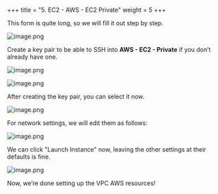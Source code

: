 +++
title = "5. EC2 - AWS - EC2 Private"
weight = 5
+++


This form is quite long, so we will fill it out step by step.


![image.png](https://prod-files-secure.s3.us-west-2.amazonaws.com/d5da4832-3825-4b06-9f7d-86c687d890a2/b5018226-36ec-4e95-a65c-6cf2a10e77aa/image.png?X-Amz-Algorithm=AWS4-HMAC-SHA256&X-Amz-Content-Sha256=UNSIGNED-PAYLOAD&X-Amz-Credential=AKIAT73L2G45HZZMZUHI%2F20240903%2Fus-west-2%2Fs3%2Faws4_request&X-Amz-Date=20240903T171243Z&X-Amz-Expires=3600&X-Amz-Signature=0b70b5bb0650f9348c00f89838004eeac1f648de03b699ae2b3e2277814095e0&X-Amz-SignedHeaders=host&x-id=GetObject)


Create a key pair to be able to SSH into **AWS - EC2 - Private** if you don’t already have one.


![image.png](https://prod-files-secure.s3.us-west-2.amazonaws.com/d5da4832-3825-4b06-9f7d-86c687d890a2/b91c40ad-eb69-4175-8a44-2980d709c864/image.png?X-Amz-Algorithm=AWS4-HMAC-SHA256&X-Amz-Content-Sha256=UNSIGNED-PAYLOAD&X-Amz-Credential=AKIAT73L2G45HZZMZUHI%2F20240903%2Fus-west-2%2Fs3%2Faws4_request&X-Amz-Date=20240903T171243Z&X-Amz-Expires=3600&X-Amz-Signature=8843748f856be2520b2d954ae3068e08da67f37d8cd5ab4073bef625cf9d7396&X-Amz-SignedHeaders=host&x-id=GetObject)


![image.png](https://prod-files-secure.s3.us-west-2.amazonaws.com/d5da4832-3825-4b06-9f7d-86c687d890a2/d8a694e6-9e80-4143-bf2f-de202544e9d6/image.png?X-Amz-Algorithm=AWS4-HMAC-SHA256&X-Amz-Content-Sha256=UNSIGNED-PAYLOAD&X-Amz-Credential=AKIAT73L2G45HZZMZUHI%2F20240903%2Fus-west-2%2Fs3%2Faws4_request&X-Amz-Date=20240903T171243Z&X-Amz-Expires=3600&X-Amz-Signature=814a8171002a49a939ac9fdd80a9ed334aeb94e70207eff95842a4a0b9bc176e&X-Amz-SignedHeaders=host&x-id=GetObject)


After creating the key pair, you can select it now.


![image.png](https://prod-files-secure.s3.us-west-2.amazonaws.com/d5da4832-3825-4b06-9f7d-86c687d890a2/f0770b20-a220-4560-8b7a-5ac33d96de85/image.png?X-Amz-Algorithm=AWS4-HMAC-SHA256&X-Amz-Content-Sha256=UNSIGNED-PAYLOAD&X-Amz-Credential=AKIAT73L2G45HZZMZUHI%2F20240903%2Fus-west-2%2Fs3%2Faws4_request&X-Amz-Date=20240903T171243Z&X-Amz-Expires=3600&X-Amz-Signature=9f871ac6350c0dd63c2fd52baba40852806094672a097b234494bc4d70bf0da6&X-Amz-SignedHeaders=host&x-id=GetObject)


For network settings, we will edit them as follows:


![image.png](https://prod-files-secure.s3.us-west-2.amazonaws.com/d5da4832-3825-4b06-9f7d-86c687d890a2/c595234b-dbdc-4f83-b684-4c350daca38e/image.png?X-Amz-Algorithm=AWS4-HMAC-SHA256&X-Amz-Content-Sha256=UNSIGNED-PAYLOAD&X-Amz-Credential=AKIAT73L2G45HZZMZUHI%2F20240903%2Fus-west-2%2Fs3%2Faws4_request&X-Amz-Date=20240903T171243Z&X-Amz-Expires=3600&X-Amz-Signature=94f9dea4f13ef3d8756d3e8a1a74f1358441cb5e996b01bab8951dba3452ac0b&X-Amz-SignedHeaders=host&x-id=GetObject)


We can click "Launch Instance" now, leaving the other settings at their defaults is fine.


![image.png](https://prod-files-secure.s3.us-west-2.amazonaws.com/d5da4832-3825-4b06-9f7d-86c687d890a2/79b9cff1-0e52-4a72-87af-dae0b5516d0d/image.png?X-Amz-Algorithm=AWS4-HMAC-SHA256&X-Amz-Content-Sha256=UNSIGNED-PAYLOAD&X-Amz-Credential=AKIAT73L2G45HZZMZUHI%2F20240903%2Fus-west-2%2Fs3%2Faws4_request&X-Amz-Date=20240903T171243Z&X-Amz-Expires=3600&X-Amz-Signature=1e0f944c366883f9d653d6233f7308c37502270c41863d8a1461d7041ebf8b61&X-Amz-SignedHeaders=host&x-id=GetObject)


Now, we’re done setting up the VPC AWS resources!


